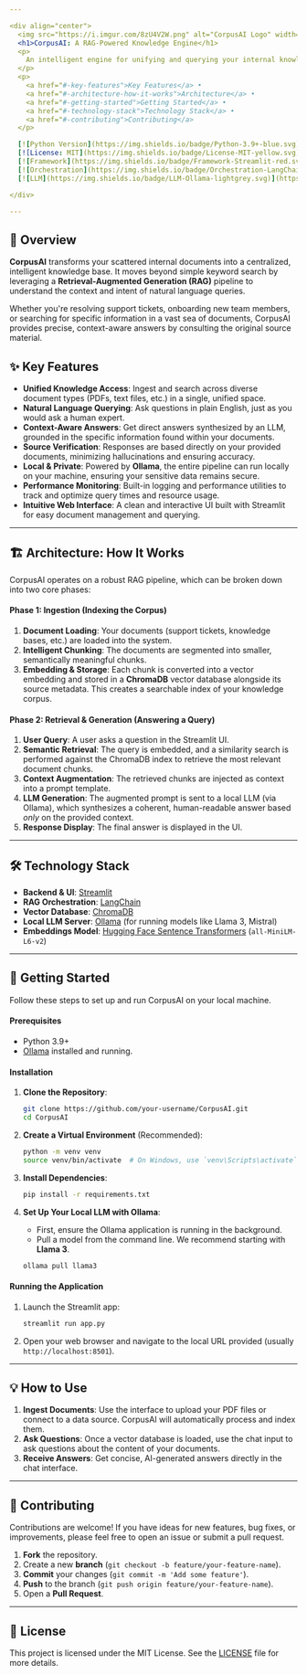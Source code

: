```yaml
---

<div align="center">
  <img src="https://i.imgur.com/8zU4V2W.png" alt="CorpusAI Logo" width="150"/>
  <h1>CorpusAI: A RAG-Powered Knowledge Engine</h1>
  <p>
    An intelligent engine for unifying and querying your internal knowledge corpus—support tickets, knowledge bases, and other documents—using the power of Retrieval-Augmented Generation.
  </p>
  <p>
    <a href="#-key-features">Key Features</a> •
    <a href="#-architecture-how-it-works">Architecture</a> •
    <a href="#-getting-started">Getting Started</a> •
    <a href="#-technology-stack">Technology Stack</a> •
    <a href="#-contributing">Contributing</a>
  </p>

  [![Python Version](https://img.shields.io/badge/Python-3.9+-blue.svg)](https://www.python.org/downloads/)
  [![License: MIT](https://img.shields.io/badge/License-MIT-yellow.svg)](https://opensource.org/licenses/MIT)
  [![Framework](https://img.shields.io/badge/Framework-Streamlit-red.svg)](https://streamlit.io)
  [![Orchestration](https://img.shields.io/badge/Orchestration-LangChain-green.svg)](https://www.langchain.com/)
  [![LLM](https://img.shields.io/badge/LLM-Ollama-lightgrey.svg)](https://ollama.com/)

</div>

---
```


## 📖 Overview

**CorpusAI** transforms your scattered internal documents into a centralized, intelligent knowledge base. It moves beyond simple keyword search by leveraging a **Retrieval-Augmented Generation (RAG)** pipeline to understand the context and intent of natural language queries.

Whether you're resolving support tickets, onboarding new team members, or searching for specific information in a vast sea of documents, CorpusAI provides precise, context-aware answers by consulting the original source material.

## ✨ Key Features

*   **Unified Knowledge Access**: Ingest and search across diverse document types (PDFs, text files, etc.) in a single, unified space.
*   **Natural Language Querying**: Ask questions in plain English, just as you would ask a human expert.
*   **Context-Aware Answers**: Get direct answers synthesized by an LLM, grounded in the specific information found within your documents.
*   **Source Verification**: Responses are based directly on your provided documents, minimizing hallucinations and ensuring accuracy.
*   **Local & Private**: Powered by **Ollama**, the entire pipeline can run locally on your machine, ensuring your sensitive data remains secure.
*   **Performance Monitoring**: Built-in logging and performance utilities to track and optimize query times and resource usage.
*   **Intuitive Web Interface**: A clean and interactive UI built with Streamlit for easy document management and querying.

---

## 🏗️ Architecture: How It Works

CorpusAI operates on a robust RAG pipeline, which can be broken down into two core phases:

#### **Phase 1: Ingestion (Indexing the Corpus)**

1.  **Document Loading**: Your documents (support tickets, knowledge bases, etc.) are loaded into the system.
2.  **Intelligent Chunking**: The documents are segmented into smaller, semantically meaningful chunks.
3.  **Embedding & Storage**: Each chunk is converted into a vector embedding and stored in a **ChromaDB** vector database alongside its source metadata. This creates a searchable index of your knowledge corpus.



#### **Phase 2: Retrieval & Generation (Answering a Query)**

1.  **User Query**: A user asks a question in the Streamlit UI.
2.  **Semantic Retrieval**: The query is embedded, and a similarity search is performed against the ChromaDB index to retrieve the most relevant document chunks.
3.  **Context Augmentation**: The retrieved chunks are injected as context into a prompt template.
4.  **LLM Generation**: The augmented prompt is sent to a local LLM (via Ollama), which synthesizes a coherent, human-readable answer based *only* on the provided context.
5.  **Response Display**: The final answer is displayed in the UI.



---

## 🛠️ Technology Stack

*   **Backend & UI**: [Streamlit](https://streamlit.io/)
*   **RAG Orchestration**: [LangChain](https://www.langchain.com/)
*   **Vector Database**: [ChromaDB](https://www.trychroma.com/)
*   **Local LLM Server**: [Ollama](https://ollama.com/) (for running models like Llama 3, Mistral)
*   **Embeddings Model**: [Hugging Face Sentence Transformers](https://huggingface.co/sentence-transformers) (`all-MiniLM-L6-v2`)

---

## 🚀 Getting Started

Follow these steps to set up and run CorpusAI on your local machine.

#### **Prerequisites**

*   Python 3.9+
*   [Ollama](https://ollama.com/) installed and running.

#### **Installation**

1.  **Clone the Repository**:
    ```bash
    git clone https://github.com/your-username/CorpusAI.git
    cd CorpusAI
    ```

2.  **Create a Virtual Environment** (Recommended):
    ```bash
    python -m venv venv
    source venv/bin/activate  # On Windows, use `venv\Scripts\activate`
    ```

3.  **Install Dependencies**:
    ```bash
    pip install -r requirements.txt
    ```

4.  **Set Up Your Local LLM with Ollama**:
    *   First, ensure the Ollama application is running in the background.
    *   Pull a model from the command line. We recommend starting with **Llama 3**.
    ```bash
    ollama pull llama3
    ```

#### **Running the Application**

1.  Launch the Streamlit app:
    ```bash
    streamlit run app.py
    ```
2.  Open your web browser and navigate to the local URL provided (usually `http://localhost:8501`).

---

## 💡 How to Use

1.  **Ingest Documents**: Use the interface to upload your PDF files or connect to a data source. CorpusAI will automatically process and index them.
2.  **Ask Questions**: Once a vector database is loaded, use the chat input to ask questions about the content of your documents.
3.  **Receive Answers**: Get concise, AI-generated answers directly in the chat interface.

---

## 🤝 Contributing

Contributions are welcome! If you have ideas for new features, bug fixes, or improvements, please feel free to open an issue or submit a pull request.

1.  **Fork** the repository.
2.  Create a new **branch** (`git checkout -b feature/your-feature-name`).
3.  **Commit** your changes (`git commit -m 'Add some feature'`).
4.  **Push** to the branch (`git push origin feature/your-feature-name`).
5.  Open a **Pull Request**.

---

## 📜 License

This project is licensed under the MIT License. See the [LICENSE](LICENSE) file for more details.